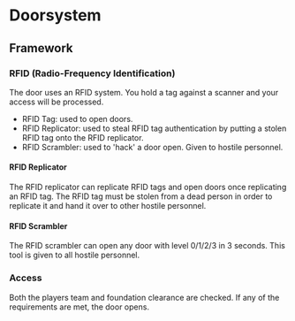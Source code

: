 # Doorsystem

## Framework

### RFID (Radio-Frequency Identification)

The door uses an RFID system. You hold a tag against a scanner and your access will be processed.

- RFID Tag: used to open doors.
- RFID Replicator: used to steal RFID tag authentication by putting a stolen RFID tag onto the RFID replicator.
- RFID Scrambler: used to 'hack' a door open. Given to hostile personnel.

#### RFID Replicator

The RFID replicator can replicate RFID tags and open doors once replicating an RFID tag. The RFID tag must be stolen from a dead person in order to replicate it and hand it over to other hostile personnel.

#### RFID Scrambler

The RFID scrambler can open any door with level 0/1/2/3 in 3 seconds. This tool is given to all hostile personnel.

### Access

Both the players team and foundation clearance are checked. If any of the requirements are met, the door opens.
